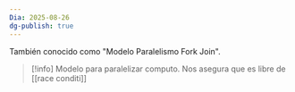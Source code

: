 ```yaml
---
Dia: 2025-08-26
dg-publish: true
---
```

También conocido como "Modelo Paralelismo Fork Join".

>[!info] Modelo para paralelizar computo. Nos asegura que es libre de [[race conditi]]
